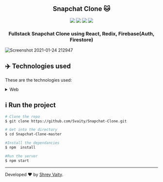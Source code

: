 <h2 align="center">
    Snapchat Clone 🐱
</h2>

<div align="center">

![](https://img.shields.io/github/languages/count/Svaity/Snapchat-Clone?color=%128C7E) ![](https://img.shields.io/github/languages/top/Svaity/Snapchat-Clone?color=%128C7E) ![](https://img.shields.io/github/repo-size/Svaity/Snapchat-Clone?color=%128C7E) ![](https://img.shields.io/github/last-commit/Svaity/Snapchat-Clone?color=%128C7E)





### Fullstack Snapchat Clone using React, Redix, Firebase(Auth, Firestore)
</div>

 <p align="center">
  
 
![Screenshot 2021-01-24 212947](https://user-images.githubusercontent.com/43662680/105654105-51286900-5e8b-11eb-9686-a59f27624cc3.png)

</p>

 ## :airplane: Technologies used

These are the technologies used:

<details>
  <summary>Web</summary>

-   [React](https://pt-br.reactjs.org/)
- [Redux]()
- [Firestore]()
-   [Styled Components](https://styled-components.com/)
-   [Material-UI/core](https://material-ui.com/pt/)
-   [Material-UI/icons](https://material-ui.com/pt/components/material-icons/#material-icons)
- [Firebase](https://firebase.google.com/)
-   [VS Code](https://code.visualstudio.com/)

</details>

## :information_source: Run the project

```bash
# Clone the repo
$ git clone https://github.com/Svaity/Snapchat-Clone.git

# Get into the directory
$ cd Snapchat-Clone-master

#Install the dependancies
$ npm  install

#Run the server
$ npm start

```

---

Developed  ❤️ by <a href="https://www.linkedin.com/in/shreyvaity/">Shrey Vaity</a>.
